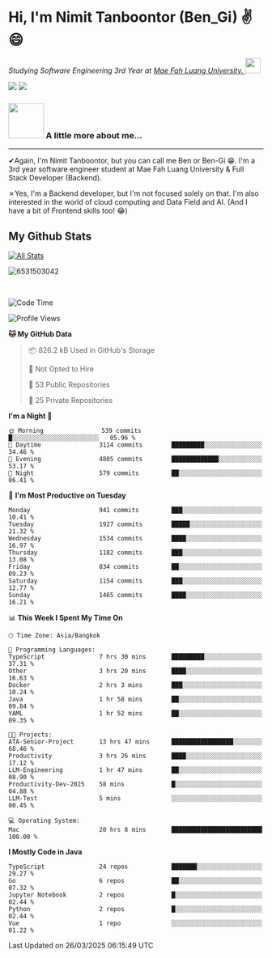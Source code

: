 # Hi, I'm Nimit Tanboontor (Ben_Gi) ✌😄
<p><em>Studying Software Engineering 3rd Year at <a href="https://en.mfu.ac.th/home.html"> Mae Fah Luang University.
</a><img src="https://media.giphy.com/media/WUlplcMpOCEmTGBtBW/giphy.gif" width="30"> </em></p>


[![](https://img.shields.io/badge/linkedin-%230077B5.svg?style=for-the-badge&logo=linkedin)]([https://www.linkedin.com/in/thanaphoom-babparn/](https://www.linkedin.com/in/nimit-tanbooutor-798139246/))
[![](https://img.shields.io/badge/Medium-12100E?style=for-the-badge&logo=medium&logoColor=white)](https://medium.com/@nimittanbooutor)

### <img src="https://media.giphy.com/media/VgCDAzcKvsR6OM0uWg/giphy.gif" width="70"> A little more about me...  

<hr> <!-- Horizontal line -->

&#10004;Again, I'm Nimit Tanboontor, but you can call me Ben or Ben-Gi 😁. I'm a 3rd year software engineer student at Mae Fah Luang University & Full Stack Developer (Backend).

&#10007;Yes, I'm a Backend developer, but I'm not focused solely on that. I'm also interested in the world of cloud computing and Data Field and AI. (And I have a bit of Frontend skills too! 😂)


## My Github Stats

[![All Stats](https://github-readme-stats.vercel.app/api?username=6531503042&show_icons=true&theme=algolia)](https://github.com/6531503042)

<p><img align="center" src="https://github-readme-streak-stats.herokuapp.com/?user=6531503042&" alt="6531503042" /></p>

<br />


<!--START_SECTION:waka-->
![Code Time](http://img.shields.io/badge/Code%20Time-397%20hrs%2055%20mins-blue)

![Profile Views](http://img.shields.io/badge/Profile%20Views-4-blue)

**🐱 My GitHub Data** 

> 📦 826.2 kB Used in GitHub's Storage 
 > 
> 🚫 Not Opted to Hire
 > 
> 📜 53 Public Repositories 
 > 
> 🔑 25 Private Repositories 
 > 
**I'm a Night 🦉** 

```text
🌞 Morning                539 commits         █░░░░░░░░░░░░░░░░░░░░░░░░   05.96 % 
🌆 Daytime                3114 commits        █████████░░░░░░░░░░░░░░░░   34.46 % 
🌃 Evening                4805 commits        █████████████░░░░░░░░░░░░   53.17 % 
🌙 Night                  579 commits         ██░░░░░░░░░░░░░░░░░░░░░░░   06.41 % 
```
📅 **I'm Most Productive on Tuesday** 

```text
Monday                   941 commits         ███░░░░░░░░░░░░░░░░░░░░░░   10.41 % 
Tuesday                  1927 commits        █████░░░░░░░░░░░░░░░░░░░░   21.32 % 
Wednesday                1534 commits        ████░░░░░░░░░░░░░░░░░░░░░   16.97 % 
Thursday                 1182 commits        ███░░░░░░░░░░░░░░░░░░░░░░   13.08 % 
Friday                   834 commits         ██░░░░░░░░░░░░░░░░░░░░░░░   09.23 % 
Saturday                 1154 commits        ███░░░░░░░░░░░░░░░░░░░░░░   12.77 % 
Sunday                   1465 commits        ████░░░░░░░░░░░░░░░░░░░░░   16.21 % 
```


📊 **This Week I Spent My Time On** 

```text
🕑︎ Time Zone: Asia/Bangkok

💬 Programming Languages: 
TypeScript               7 hrs 30 mins       █████████░░░░░░░░░░░░░░░░   37.31 % 
Other                    3 hrs 20 mins       ████░░░░░░░░░░░░░░░░░░░░░   16.63 % 
Docker                   2 hrs 3 mins        ███░░░░░░░░░░░░░░░░░░░░░░   10.24 % 
Java                     1 hr 58 mins        ██░░░░░░░░░░░░░░░░░░░░░░░   09.84 % 
YAML                     1 hr 52 mins        ██░░░░░░░░░░░░░░░░░░░░░░░   09.35 % 

🐱‍💻 Projects: 
ATA-Senior-Project       13 hrs 47 mins      █████████████████░░░░░░░░   68.46 % 
Productivity             3 hrs 26 mins       ████░░░░░░░░░░░░░░░░░░░░░   17.12 % 
LLM-Engineering          1 hr 47 mins        ██░░░░░░░░░░░░░░░░░░░░░░░   08.90 % 
Productivity-Dev-2025    58 mins             █░░░░░░░░░░░░░░░░░░░░░░░░   04.88 % 
LLM-Test                 5 mins              ░░░░░░░░░░░░░░░░░░░░░░░░░   00.45 % 

💻 Operating System: 
Mac                      20 hrs 8 mins       █████████████████████████   100.00 % 
```

**I Mostly Code in Java** 

```text
TypeScript               24 repos            ███████░░░░░░░░░░░░░░░░░░   29.27 % 
Go                       6 repos             ██░░░░░░░░░░░░░░░░░░░░░░░   07.32 % 
Jupyter Notebook         2 repos             █░░░░░░░░░░░░░░░░░░░░░░░░   02.44 % 
Python                   2 repos             █░░░░░░░░░░░░░░░░░░░░░░░░   02.44 % 
Vue                      1 repo              ░░░░░░░░░░░░░░░░░░░░░░░░░   01.22 % 
```




 Last Updated on 26/03/2025 06:15:49 UTC
<!--END_SECTION:waka-->
